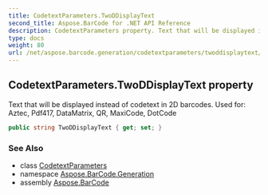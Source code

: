 ```yaml
---
title: CodetextParameters.TwoDDisplayText
second_title: Aspose.BarCode for .NET API Reference
description: CodetextParameters property. Text that will be displayed instead of codetext in 2D barcodes. Used for Aztec Pdf417 DataMatrix QR MaxiCode DotCode
type: docs
weight: 80
url: /net/aspose.barcode.generation/codetextparameters/twoddisplaytext/
---
```

## CodetextParameters.TwoDDisplayText property

Text that will be displayed instead of codetext in 2D barcodes. Used for: Aztec, Pdf417, DataMatrix, QR, MaxiCode, DotCode

```csharp
public string TwoDDisplayText { get; set; }
```

### See Also

* class [CodetextParameters](../)
* namespace [Aspose.BarCode.Generation](../../../aspose.barcode.generation/)
* assembly [Aspose.BarCode](../../../)


